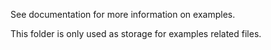 See documentation for more information on examples.

This folder is only used as storage for examples related files.
